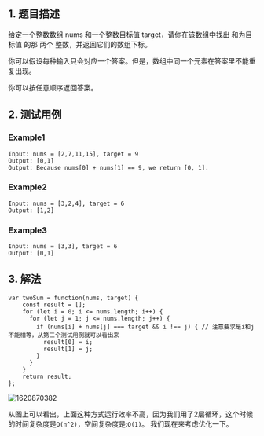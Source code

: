 ## 1. 题目描述

给定一个整数数组 nums 和一个整数目标值 target，请你在该数组中找出 和为目标值 的那 两个 整数，并返回它们的数组下标。

你可以假设每种输入只会对应一个答案。但是，数组中同一个元素在答案里不能重复出现。

你可以按任意顺序返回答案。


## 2. 测试用例

### Example1

```
Input: nums = [2,7,11,15], target = 9
Output: [0,1]
Output: Because nums[0] + nums[1] == 9, we return [0, 1].
```
### Example2

```
Input: nums = [3,2,4], target = 6
Output: [1,2]
```

### Example3

```
Input: nums = [3,3], target = 6
Output: [0,1]
```

## 3. 解法

```
var twoSum = function(nums, target) {
    const result = [];
    for (let i = 0; i <= nums.length; i++) {
      for (let j = 1; j <= nums.length; j++) {
        if (nums[i] + nums[j] === target && i !== j) { // 注意要求是i和j不能相等，从第三个测试用例就可以看出来
          result[0] = i;
          result[1] = j;
        }
      }
    }
    return result;
};
```
![1620870382](https://user-images.githubusercontent.com/82437559/118065778-20375a00-b3d0-11eb-8f32-a91f0e58d3ae.png)

从图上可以看出，上面这种方式运行效率不高，因为我们用了2层循环，这个时候的时间复杂度是`O(n^2)`，空间复杂度是:`O(1)`。
我们现在来考虑优化一下。





